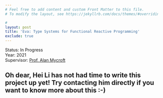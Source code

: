 ```yaml
---
# Feel free to add content and custom Front Matter to this file.
# To modify the layout, see https://jekyllrb.com/docs/themes/#overriding-theme-defaults

#
layout: post
title: 'Eva: Type Systems for Functional Reactive Programming'
exclude: true
---
```

Status: In Progress  
Year: 2021  
Supervisor: [Prof. Alan Mycroft](https://www.cl.cam.ac.uk/~am21/)

## Oh dear, Hei Li has not had time to write this project up yet! Try contacting him directly if you want to know more about this :-)